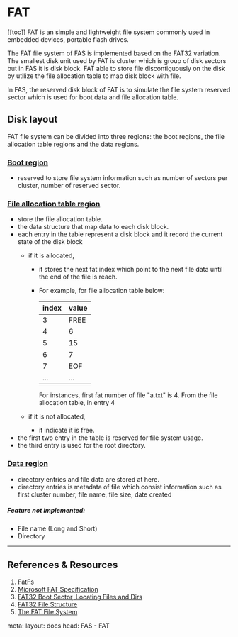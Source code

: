 <script setup lang="ts">
useHead({
  title: 'FAS - FAT docs',
})
</script>
# FAT

[[toc]]
FAT is an simple and lightweight file system commonly used in embedded devices, portable flash drives. 


The FAT file system of FAS is implemented based on the FAT32 variation. The smallest disk unit used by FAT is cluster which is group of disk sectors but in FAS it is disk block. FAT able to store file discontiguously on the disk by utilize the file allocation table to map disk block with file.

In FAS, the reserved disk block of FAT is to simulate the file system reserved sector which is used for boot data and file allocation table.

## Disk layout

FAT file system can be divided into three regions: the boot regions, the file allocation table regions and the data regions.

### <u>Boot region</u>
- reserved to store file system information such as number of sectors per cluster, number of reserved sector.

### <u>File allocation table region</u>
- store the file allocation table.
- the data structure that map data to each disk block.
- each entry in the table represent a disk block and it record the current state of the disk block  
  - if it is allocated,
    - it stores the next fat index which point to the next file data until the end of the file is reach.
    - For example, for file allocation table below:

      | index      | value                                      |
      |------------|--------------------------------------------|
      | 3          | FREE                                       |
      | 4          | 6                                          |
      | 5          | 15                                         |
      | 6          | 7                                          |
      | 7          | EOF                                        |
      | ...        | ...                                        |

      For instances, first fat number of file "a.txt" is 4. From the file allocation table, in entry 4 

  - if it is not allocated,
    - it indicate it is free.
- the first two entry in the table is reserved for file system usage.
- the third entry is used for the root directory.

### <u>Data region</u>
- directory entries and file data are stored at here.
- directory entries is metadata of file which consist information such as first cluster number, file name, file size, date created

##### Feature not implemented:
  - File name (Long and Short)
  - Directory

---
## References & Resources
1. <a href="http://elm-chan.org/fsw/ff/00index_e.html" target="_blank" rel="noopener">FatFs</a>
2. <a href="https://download.microsoft.com/download/1/6/1/161ba512-40e2-4cc9-843a-923143f3456c/fatgen103.doc" target="_blank" rel="noopener">Microsoft FAT Specification</a>
3. <a href="https://www.cs.fsu.edu/~cop4610t/lectures/project3/Week11/Slides_week11.pdf" target="_blank" rel="noopener">FAT32 Boot Sector,
Locating Files and Dirs</a>
3. <a href="https://cscie92.dce.harvard.edu/spring2021/slides/FAT32%20File%20Structure.pdf" target="_blank" rel="noopener">FAT32 File Structure</a>
4. <a href="http://www.c-jump.com/CIS24/Slides/FAT/lecture.html" target="_blank" rel="noopener">The FAT File System
</a>

<route lang="yaml">
meta:
  layout: docs
  head: FAS - FAT
</route>